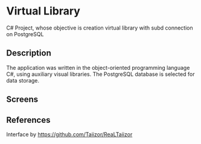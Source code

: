 # Virtual Library
C# Project, whose objective is creation virtual library with subd connection on PostgreSQL

## Description
The application was written in the object-oriented programming language C#, using auxiliary visual libraries.
The PostgreSQL database is selected for data storage.

## Screens

## References
Interface by https://github.com/Taiizor/ReaLTaiizor
